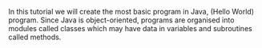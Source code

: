 In this tutorial we will create the most basic program in Java, (Hello World) program.
Since Java is object-oriented, programs are organised into modules called classes which may have data in variables and subroutines called methods.